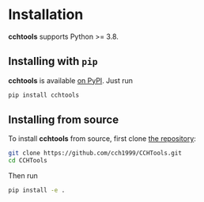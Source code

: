 Installation
============

**cchtools** supports Python >= 3.8.

## Installing with `pip`

**cchtools** is available [on PyPI](https://pypi.org/project/cchtools/). Just run

```bash
pip install cchtools
```

## Installing from source

To install **cchtools** from source, first clone [the repository](https://github.com/cch1999/CCHTools):

```bash
git clone https://github.com/cch1999/CCHTools.git
cd CCHTools
```

Then run

```bash
pip install -e .
```
